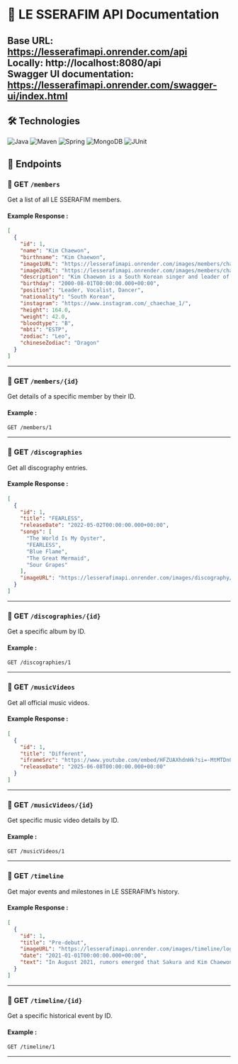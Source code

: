 
# 🎵 LE SSERAFIM API Documentation

Base URL: https://lesserafimapi.onrender.com/api   
Locally: http://localhost:8080/api   
Swagger UI documentation: https://lesserafimapi.onrender.com/swagger-ui/index.html   
---
## 🛠 Technologies
![Java](https://img.shields.io/badge/java-%23ED8B00.svg?style=for-the-badge&logo=openjdk&logoColor=white)
![Maven](https://img.shields.io/badge/apachemaven-C71A36.svg?style=for-the-badge&logo=apachemaven&logoColor=white)
![Spring](https://img.shields.io/badge/spring-%236DB33F.svg?style=for-the-badge&logo=spring&logoColor=white)
![MongoDB](https://img.shields.io/badge/MongoDB-%234ea94b.svg?style=for-the-badge&logo=mongodb&logoColor=white)
![JUnit](https://img.shields.io/badge/JUnit-25A162?style=for-the-badge&logo=junit5&logoColor=white)

## 📁 Endpoints

### 🔹 GET `/members`

Get a list of all LE SSERAFIM members.

#### Example Response :
```json
[
  {
    "id": 1,
    "name": "Kim Chaewon",
    "birthname": "Kim Chaewon",
    "image1URL": "https://lesserafimapi.onrender.com/images/members/chaewon.png",
    "image2URL": "https://lesserafimapi.onrender.com/images/members/chaewon2.png",
    "description": "Kim Chaewon is a South Korean singer and leader of LE SSERAFIM. She is known for her captivating voice and leadership skills in the group.",
    "birthday": "2000-08-01T00:00:00.000+00:00",
    "position": "Leader, Vocalist, Dancer",
    "nationality": "South Korean",
    "instagram": "https://www.instagram.com/_chaechae_1/",
    "height": 164.0,
    "weight": 42.0,
    "bloodtype": "B",
    "mbti": "ESTP",
    "zodiac": "Leo",
    "chineseZodiac": "Dragon"
  }
]
```

---

### 🔹 GET `/members/{id}`

Get details of a specific member by their ID.

#### Example :
`GET /members/1`

---

### 🔹 GET `/discographies`

Get all discography entries.

#### Example Response :
```json
[
  {
    "id": 1,
    "title": "FEARLESS",
    "releaseDate": "2022-05-02T00:00:00.000+00:00",
    "songs": [
      "The World Is My Oyster",
      "FEARLESS",
      "Blue Flame",
      "The Great Mermaid",
      "Sour Grapes"
    ],
    "imageURL": "https://lesserafimapi.onrender.com/images/discography/fearless.png"
  }
]
```

---

### 🔹 GET `/discographies/{id}`

Get a specific album by ID.

#### Example :
`GET /discographies/1`

---

### 🔹 GET `/musicVideos`

Get all official music videos.

#### Example Response :
```json
[
  {
    "id": 1,
    "title": "Different",
    "iframeSrc": "https://www.youtube.com/embed/HFZUAXhdnHk?si=-MtMTDnQAR2azgpl",
    "releaseDate": "2025-06-08T00:00:00.000+00:00"
  }
]
```

---

### 🔹 GET `/musicVideos/{id}`

Get specific music video details by ID.

#### Example :
`GET /musicVideos/1`

---

### 🔹 GET `/timeline`

Get major events and milestones in LE SSERAFIM’s history.

#### Example Response :
```json
[
  {
    "id": 1,
    "title": "Pre-debut",
    "imageURL": "https://lesserafimapi.onrender.com/images/timeline/logo.png",
    "date": "2021-01-01T00:00:00.000+00:00",
    "text": "In August 2021, rumors emerged that Sakura and Kim Chaewon were joining a new girl group under Source Music, later confirmed when Sakura signed an exclusive contract with Source Music on September 23. Chaewon’s profile was removed from Woollim Entertainment, fueling speculation that she had also signed with HYBE. In March 2022, it was confirmed that Sakura, Chaewon, and Huh Yunjin were part of the new group, LE SSERAFIM, which would debut in May. The group’s name, revealed through a 72-hour countdown, was an anagram of IM FEARLESS. The group’s members were revealed in early April 2022, starting with Sakura, followed by the others. Their debut song snippets and exclusive content were shared, and 120,000 digital souvenirs sold out during the project."
  }
]
```

---

### 🔹 GET `/timeline/{id}`

Get a specific historical event by ID.

#### Example :
`GET /timeline/1`

---
